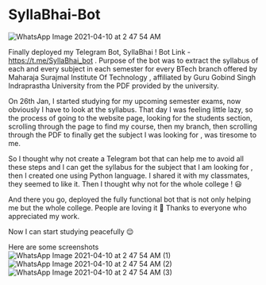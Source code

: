 # SyllaBhai-Bot

![WhatsApp Image 2021-04-10 at 2 47 54 AM](https://user-images.githubusercontent.com/71334544/114241955-af9fb680-99a7-11eb-85b0-9f849c35e847.jpeg)


Finally deployed my Telegram Bot, SyllaBhai !
Bot Link - https://t.me/SyllaBhai_bot
.
Purpose of the bot was to extract the syllabus of each and every subject in each semester for every BTech branch offered by Maharaja Surajmal Institute Of Technology , affiliated by Guru Gobind Singh Indraprastha University from the PDF provided by the university.

On 26th Jan, I started studying for my upcoming semester exams, now obviously I have to look at the syllabus. That day I was feeling little lazy, so the process of going to the website page, looking for the students section, scrolling through the page to find my course, then my branch, then scrolling through the PDF to finally get the subject I was looking for , was tiresome to me.

So I thought why not create a Telegram bot that can help me to avoid all these steps and I can get the syllabus for the subject that I am looking for , then I created one using Python language. I shared it with my classmates, they seemed to like it. Then I thought why not for the whole college ! 😃

And there you go, deployed the fully functional bot that is not only helping me but the whole college. People are loving it 💜 Thanks to everyone who appreciated my work.

Now I can start studying peacefully 😌

Here are some screenshots 
![WhatsApp Image 2021-04-10 at 2 47 54 AM (1)](https://user-images.githubusercontent.com/71334544/114242061-dcec6480-99a7-11eb-987c-563f902a34f4.jpeg)
![WhatsApp Image 2021-04-10 at 2 47 54 AM (2)](https://user-images.githubusercontent.com/71334544/114242064-deb62800-99a7-11eb-86c0-ecea7ec79645.jpeg)
![WhatsApp Image 2021-04-10 at 2 47 54 AM (3)](https://user-images.githubusercontent.com/71334544/114242066-e07feb80-99a7-11eb-8b9d-efecc4665179.jpeg)





